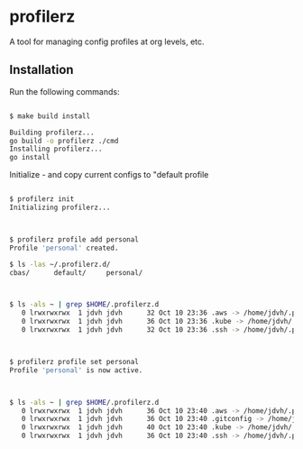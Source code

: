 # profilerz

A tool for managing config profiles at org levels, etc.

## Installation

Run the following commands:


```bash 

$ make build install

Building profilerz...
go build -o profilerz ./cmd
Installing profilerz...
go install 
```

Initialize - and copy current configs to "default profile 
```bash 

$ profilerz init            
Initializing profilerz...



$ profilerz profile add personal
Profile 'personal' created.

$ ls -las ~/.profilerz.d/
cbas/      default/     personal/



$ ls -als ~ | grep $HOME/.profilerz.d
   0 lrwxrwxrwx  1 jdvh jdvh      32 Oct 10 23:36 .aws -> /home/jdvh/.profilerz.d/cbas/aws
   0 lrwxrwxrwx  1 jdvh jdvh      36 Oct 10 23:36 .kube -> /home/jdvh/.profilerz.d/cbas/kubectl
   0 lrwxrwxrwx  1 jdvh jdvh      32 Oct 10 23:36 .ssh -> /home/jdvh/.profilerz.d/cbas/ssh



$ profilerz profile set personal     
Profile 'personal' is now active.



$ ls -als ~ | grep $HOME/.profilerz.d
   0 lrwxrwxrwx  1 jdvh jdvh      36 Oct 10 23:40 .aws -> /home/jdvh/.profilerz.d/personal/aws
   0 lrwxrwxrwx  1 jdvh jdvh      36 Oct 10 23:40 .gitconfig -> /home/jdvh/.profilerz.d/personal/git
   0 lrwxrwxrwx  1 jdvh jdvh      40 Oct 10 23:40 .kube -> /home/jdvh/.profilerz.d/personal/kubectl
   0 lrwxrwxrwx  1 jdvh jdvh      36 Oct 10 23:40 .ssh -> /home/jdvh/.profilerz.d/personal/ssh

   ```